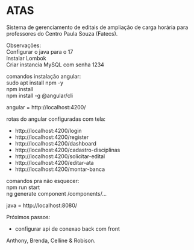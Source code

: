 # ATAS

Sistema de gerenciamento de editais de ampliação de carga horária para professores do Centro Paula Souza (Fatecs).

Observações:
<br>
Configurar o java para o 17 <br>
Instalar Lombok <br>
Criar instancia MySQL com senha 1234 <br>

comandos instalação angular: <br> 
sudo apt install npm -y <br>
npm install <br>
npm install -g @angular/cli <br>

angular = http://localhost:4200/ <br>

rotas do angular configuradas com tela: <br>
- http://localhost:4200/login
- http://localhost:4200/register
- http://localhost:4200/dashboard
- http://localhost:4200/cadastro-disciplinas
- http://localhost:4200/solicitar-edital
- http://localhost:4200/editar-ata
- http://localhost:4200/montar-banca

comandos pra não esquecer: <br>
npm run start <br>
ng generate component /components/... <br>

java = http://localhost:8080/ <br>

Próximos passos:
- configurar api de conexao back com front

Anthony, Brenda, Celline & Robison.
